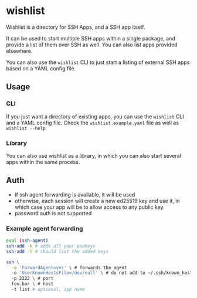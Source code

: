 # wishlist

Wishlist is a directory for SSH Apps, and a SSH app itself.

It can be used to start multiple SSH apps within a single package, and provide a list of them over SSH as well.
You can also list apps provided elsewhere.

You can also use the `wishlist` CLI to just start a listing of external SSH apps based on a YAML config file.

## Usage

### CLI

If you just want a directory of existing apps, you can use the `wishlist` CLI and a YAML config file.
Check the `wishlist.example.yaml` file as well as `wishlist --help`

### Library

You can also use wishlist as a library, in which you can also start several apps within the same process.


## Auth

* if ssh agent forwarding is available, it will be used
* otherwise, each session will create a new ed25519 key and use it, in which case your app will be to allow access to any public key
* password auth is not supported

### Example agent forwarding

```sh
eval (ssh-agent)
ssh-add -k # adds all your pubkeys
ssh-add -l # should list the added keys

ssh \
  -o 'ForwardAgent=yes' \ # forwards the agent
  -o 'UserKnownHostsFile=/dev/null' \ # do not add to ~/.ssh/known_hosts, optional
  -p 2222 \ # port
  foo.bar \ # host
  -t list # optional, app name
```
